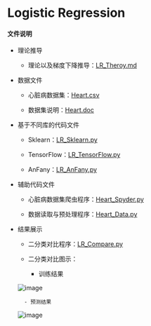 # Logistic Regression
 
#### 文件说明
 
 + 理论推导 
 
     + 理论以及梯度下降推导：[LR_Theroy.md](https://github.com/Anfany/Machine-Learning-for-Beginner-by-Python3/blob/master/Logistic%20Regression/LR_Theroy.md)
 
 + 数据文件
 
     + 心脏病数据集：[Heart.csv](https://github.com/Anfany/Machine-Learning-for-Beginner-by-Python3/blob/master/Logistic%20Regression/Heart.csv)
     
     + 数据集说明：[Heart.doc](https://github.com/Anfany/Machine-Learning-for-Beginner-by-Python3/blob/master/Logistic%20Regression/Heart.doc)
 
+ 基于不同库的代码文件
 
     + Sklearn：[LR_Sklearn.py](https://github.com/Anfany/Machine-Learning-for-Beginner-by-Python3/blob/master/Logistic%20Regression/LR_Sklearn.py)
 
     + TensorFlow：[LR_TensorFlow.py](https://github.com/Anfany/Machine-Learning-for-Beginner-by-Python3/blob/master/Logistic%20Regression/LR_TensorFlow.py)
 
     + AnFany：[LR_AnFany.py](https://github.com/Anfany/Machine-Learning-for-Beginner-by-Python3/blob/master/Logistic%20Regression/LR_AnFany.py)
 
 + 辅助代码文件
 
     + 心脏病数据集爬虫程序：[Heart_Spyder.py](https://github.com/Anfany/Machine-Learning-for-Beginner-by-Python3/blob/master/Logistic%20Regression/Heart_Spyder.py)
 
     + 数据读取与预处理程序：[Heart_Data.py](https://github.com/Anfany/Machine-Learning-for-Beginner-by-Python3/blob/master/Logistic%20Regression/Heart_Data.py)
 
 
 + 结果展示


     + 二分类对比程序：[LR_Compare.py](https://github.com/Anfany/Machine-Learning-for-Beginner-by-Python3/blob/master/Logistic%20Regression/LR_Compare.py)
 
     + 二分类对比图示：
     
         - 训练结果
     
     ![image](https://github.com/Anfany/Machine-Learning-for-Beginner-by-Python3/blob/master/Logistic%20Regression/train_LR.png)
     
     
         - 预测结果
         
     ![image](https://github.com/Anfany/Machine-Learning-for-Beginner-by-Python3/blob/master/Logistic%20Regression/pre_LR.png)

     
 

